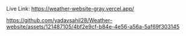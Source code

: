 Live Link: https://weather-website-gray.vercel.app/

https://github.com/yadavsahil28/Weather-website/assets/121487105/4bf2e9cf-b84e-4e56-a56a-5af69f303145
